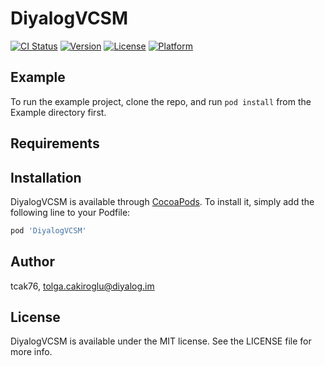 # DiyalogVCSM

[![CI Status](https://img.shields.io/travis/tcak76/DiyalogVCSM.svg?style=flat)](https://travis-ci.org/tcak76/DiyalogVCSM)
[![Version](https://img.shields.io/cocoapods/v/DiyalogVCSM.svg?style=flat)](https://cocoapods.org/pods/DiyalogVCSM)
[![License](https://img.shields.io/cocoapods/l/DiyalogVCSM.svg?style=flat)](https://cocoapods.org/pods/DiyalogVCSM)
[![Platform](https://img.shields.io/cocoapods/p/DiyalogVCSM.svg?style=flat)](https://cocoapods.org/pods/DiyalogVCSM)

## Example

To run the example project, clone the repo, and run `pod install` from the Example directory first.

## Requirements

## Installation

DiyalogVCSM is available through [CocoaPods](https://cocoapods.org). To install
it, simply add the following line to your Podfile:

```ruby
pod 'DiyalogVCSM'
```

## Author

tcak76, tolga.cakiroglu@diyalog.im

## License

DiyalogVCSM is available under the MIT license. See the LICENSE file for more info.
